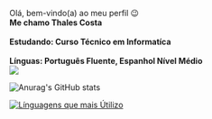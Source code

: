 Olá, bem-vindo(a) ao meu perfil 😉
<br> **Me chamo Thales Costa** <br>
<br> **Estudando: Curso Técnico em Informatíca** <br>
<br> **Línguas: Português Fluente, Espanhol Nível Médio** <br>
<a href="https://github.com/anuraghazra/github-readme-stats">
  <img align="center" src="![Anurag's GitHub stats](https://github-readme-stats.vercel.app/api?username=Othalescosta&show_icons=true&theme=dark)" />
</a>



![Anurag's GitHub stats](https://github-readme-stats.vercel.app/api?username=Othalescosta&show_icons=true&theme=dark)

[![Línguagens que mais Útilizo](https://github-readme-stats.vercel.app/api/top-langs/?username=Othalescosta&theme=dark)](https://github.com/anuraghazra/github-readme-stats)




